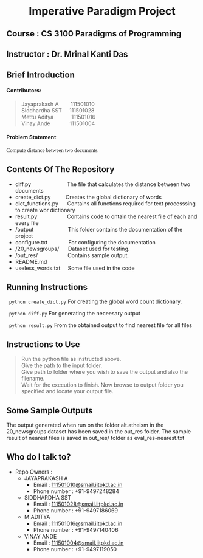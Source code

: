 # <center>Imperative Paradigm Project </center>
## Course : CS 3100 Paradigms of Programming

## Instructor : Dr. Mrinal Kanti Das
## Brief Introduction
#### Contributors: 
> Jayaprakash A &nbsp;&nbsp;&nbsp;&nbsp;&nbsp;&nbsp;&nbsp;111501010  
> Siddhardha SST&nbsp;&nbsp;&nbsp;&nbsp;&nbsp;111501028  
> Mettu Aditya&nbsp;&nbsp;&nbsp;&nbsp;&nbsp;&nbsp;&nbsp;&nbsp;&nbsp;&nbsp;&nbsp;&nbsp;111501016  
> Vinay Ande&nbsp;&nbsp;&nbsp;&nbsp;&nbsp;&nbsp;&nbsp;&nbsp;&nbsp; &nbsp;&nbsp;&nbsp;111501004  

#### Problem Statement
<span style="font-family: Calibri; font-size: 1em;">Compute distance between two documents.</span>

## Contents Of The Repository
* diff.py  &nbsp;&nbsp;&nbsp;&nbsp;&nbsp;&nbsp;&nbsp;&nbsp;&nbsp;&nbsp;&nbsp;&nbsp;&nbsp;&nbsp;&nbsp;&nbsp;&nbsp;&nbsp;&nbsp;&nbsp;&nbsp;&nbsp;&nbsp;The file that calculates the distance between two documents
* create_dict.py  &nbsp;&nbsp;&nbsp;&nbsp;&nbsp;&nbsp;&nbsp;&nbsp; Creates the global dictionary of words
* dict_functions.py &nbsp;&nbsp;&nbsp;&nbsp; Contains all functions required for text processsing to create wor dictionary
* result.py &nbsp;&nbsp;&nbsp;&nbsp;&nbsp;&nbsp;&nbsp;&nbsp;&nbsp;&nbsp;&nbsp;&nbsp;&nbsp;&nbsp;&nbsp;&nbsp;&nbsp;&nbsp;&nbsp;Contains code to ontain the nearest file of each and every file
* /output   &nbsp;&nbsp;&nbsp;&nbsp;&nbsp;&nbsp;&nbsp;&nbsp;&nbsp;&nbsp;&nbsp;&nbsp;&nbsp;&nbsp;&nbsp;&nbsp;&nbsp;&nbsp;&nbsp;&nbsp;&nbsp;&nbsp;This folder contains the documentation of the project
* configure.txt  &nbsp;&nbsp;&nbsp;&nbsp;&nbsp;&nbsp;&nbsp;&nbsp;&nbsp;&nbsp;&nbsp;&nbsp;&nbsp;For configuring the documentation
* /20_newsgroups/  &nbsp;&nbsp;&nbsp;&nbsp;&nbsp;Dataset used for testing.
* /out_res/  &nbsp;&nbsp;&nbsp;&nbsp;&nbsp;&nbsp;&nbsp;&nbsp;&nbsp;&nbsp;&nbsp;&nbsp;&nbsp;&nbsp;&nbsp;&nbsp;&nbsp;&nbsp;&nbsp;Contains sample output.
* README.md 
* useless_words.txt  &nbsp;&nbsp;&nbsp;&nbsp;Some file used in the code

## Running Instructions

``` python create_dict.py``` For creating the global word count dictionary.

``` python diff.py``` For generating the neceesary output

``` python result.py``` From the obtained output to find nearest file for all files
## Instructions to Use
> Run the python file as instructed above.  
> Give the path to the input folder.  
> Give path to folder where you wish to save the output and also the filename.  
> Wait for the execution to finish. Now browse to output folder you specified and locate your output file.  
## Some Sample Outputs
 The output generated when run on the folder alt.atheism in the 20_newsgroups dataset has been saved in the out_res folder. The sample result of nearest files is saved in out_res/ folder as eval_res-nearest.txt

## Who do I talk to?

* Repo Owners : 
	- JAYAPRAKASH A
    	- Email : 111501010@smail.iitpkd.ac.in
    	- Phone number : +91-9497248284
	- SIDDHARDHA SST
    	- Email : 111501028@smail.iitpkd.ac.in
    	- Phone number : +91-9497186069
	- M ADITYA
    	- Email : 111501016@smail.iitpkd.ac.in
    	- Phone number : +91-9497140406
	- VINAY ANDE
    	- Email : 111501004@smail.iitpkd.ac.in
    	- Phone number : +91-9497119050
